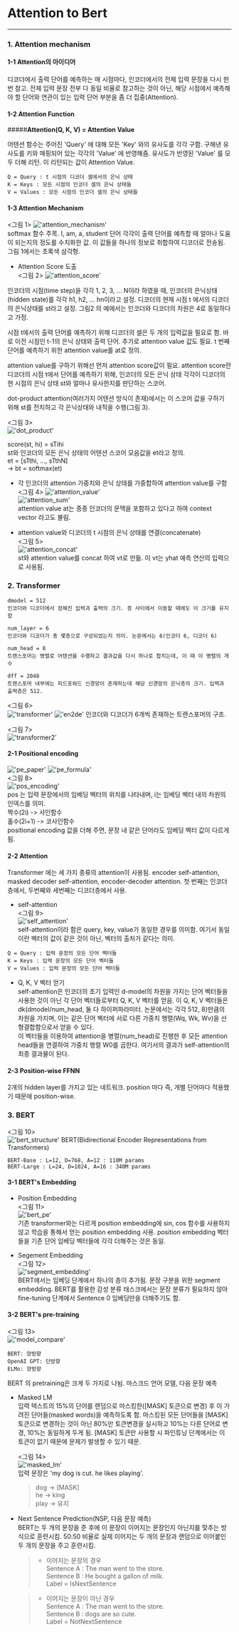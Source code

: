 Attention to Bert
=====
-----
### 1. Attention mechanism
#### 1-1 Attention의 아이디어  
디코더에서 출력 단어를 예측하는 매 시점마다, 인코더에서의 전체 입력 문장을 다시 한번 참고. 전체 입력 문장 전부 다 동일 비율로 참고하는 것이 
아닌, 해당 시점에서 예측해야 할 단어와 연관이 있는 입력 단어 부분을 좀 더 집중(Attention).

#### 1-2 Attention Function  
#####**Attention(Q, K, V) = Attention Value**

어텐션 함수는 주어진 'Query' 에 대해 모든 'Key' 와의 유사도를 각각 구함. 구해낸 유사도를 키와 매핑되어 있는 각각의 'Value' 에 반영해줌.
유사도가 반영된 'Value' 를 모두 더해 리턴. 이 리턴되는 값이 Attention Value. 
```
Q = Query : t 시점의 디코더 셀에서의 은닉 상태
K = Keys : 모든 시점의 인코더 셀의 은닉 상태들
V = Values : 모든 시점의 인코더 셀의 은닉 상태들
```

#### 1-3 Attention Mechanism
<그림 1>
!['attention_mechanism'](./assets/attention_mechanism.png)  
softmax 함수 주목.  I, am, a, student 단어 각각이 출력 단어를 예측할 때 얼마나 도움이 되는지의 정도를 수치화한 값. 이 값들을 하나의 정보로
취합하여 디코더로 전송됨. 그림 1에서는 초록색 삼각형.

* Attention Score 도출  
<그림 2>
!['attention_score'](./assets/attention_score.png)
  
인코더의 시점(time step)을 각각 1, 2, 3, ... N이라 하였을 때, 인코더의 은닉상태(hidden state)를 각각 h1, h2, ... hn이라고 설정. 
디코더의 현재 시점 t 에서의 디코더의 은닉상태를 st라고 설정. 그림2 의 예에서는 인코더와 디코더의 차원은 4로 동일하다고 가정.  

시점 t에서의 출력 단어를 예측하기 위해 디코더의 셀은 두 개의 입력값을 필요로 함. 바로 이전 시점인 t-1의 은닉 상태와 출력 단어. 추가로 
attention value 값도 필요. t 번째 단어를 예측하기 위한 attention value를 at로 정의.
  
attention value를 구하기 위해선 먼저 attention score값이 필요. attention score란 디코더의 시점 t에서 단어를 예측하기 위해, 인코더의 
모든 은닉 상태 각각이 디코더의 현 시점의 은닉 상태 st와 얼마나 유사한지를 판단하는 스코어.  
  
dot-product attention(여러가지 어텐션 방식이 존재)에서는 이 스코어 값을 구하기 위해 st를 전치하고 각 은닉상태와 내적을 수행(그림 3).

<그림 3>  
!['dot_product'](./assets/dot_product.png)

score(st, hi) = sTihi  
st와 인코더의 모든 은닉 상태의 어텐션 스코어 모음값을 et라고 정의.  
et = [sTthi, ..., sTthN]  
->
bt = softmax(et)  

* 각 인코더의 attention 가중치와 은닉 상태를 가중합하여 attention value를 구함  
<그림 4>
!['attention_value'](./assets/attention_value.png)  
!['attention_sum'](./assets/attention_sum.png)  
attention value at는 종종 인코더의 문맥을 포함하고 있다고 하여 context vector 라고도 불림.  

* attention value와 디코더의 t 시점의 은닉 상태를 연결(concatenate)  
<그림 5>  
!['attention_concat'](./assets/attention_concat.png)  
st와 attention value를 concat 하여 vt로 만듦. 이 vt는 yhat 예측 연산의 입력으로 사용됨.  

### 2. Transformer  
```
dmodel = 512
인코더와 디코더에서 정해진 입력과 출력의 크기. 층 사이에서 이동할 때에도 이 크기를 유지함  

num_layer = 6
인코더와 디코더가 총 몇층으로 구성되었는지 의미. 논문에서는 6(인코더 6, 디코더 6)

num_head = 8
트랜스포머는 병렬로 어텐션을 수행하고 결과값을 다시 하나로 합치는데, 이 때 이 병렬의 개수

dff = 2048
트랜스포머 내부에는 피드포워드 신경망이 존재하는데 해당 신경망의 은닉층의 크기. 입력과 출력층은 512. 
```
<그림 6>  
!['transformer'](./assets/transformer.png)
!['en2de'](./assets/en2de.png)
인코더와 디코더가 6개씩 존재하는 트랜스포머의 구조.    

<그림 7>  
!['transformer2'](./assets/transformer2.png)  

#### 2-1 Positional encoding
!['pe_paper'](./assets/pe_paper.png)
!['pe_formula'](./assets/pe_formula.png)  
<그림 8>  
!['pos_encoding'](./assets/pos_encoding.png)  
pos 는 입력 문장에서의 임베딩 벡터의 위치를 나타내며, i는 임베딩 벡터 내의 차원의 인덱스를 의미.  
짝수(2i) -> 사인함수  
홀수(2i+1) -> 코사인함수  
positional encoding 값을 더해 주면, 문장 내 같은 단어라도 임베딩 벡터 값이 다르게 됨.  

#### 2-2 Attention
Transformer 에는 세 가지 종류의 attention이 사용됨. encoder self-attention, masked decoder self-attention,
 encoder-decoder attention. 첫 번째는 인코더층에서, 두번째와 세번째는 디코더층에서 사용.  

* self-attention  
<그림 9>  
!['self_attention'](./assets/self_attention.png)   
self-attention이라 함은 query, key, value가 동일한 경우를 의미함. 여기서 동일이란 벡터의 값이 같은 것이 아닌, 
벡터의 출처가 같다는 의미.
```
Q = Query : 입력 문장의 모든 단어 벡터들
K = Keys : 입력 문장의 모든 단어 벡터들
V = Values : 입력 문장의 모든 단어 벡터들
```
* Q, K, V 벡터 얻기  
self-attention은 인코더의 초기 입력인 d-model의 차원을 가지는 단어 벡터들을 사용한 것이 아닌 각 단어 벡터들로부터
Q, K, V 벡터를 얻음. 이 Q, K, V 벡터들은 dk(dmodel/num_head, 둘 다 하이퍼파라미터. 논문에서는 각각 512, 8)만큼의 차원을 가지며, 
이는 같은 단어 벡터에 서로 다른 가중치 행렬(Wq, Wk, Wv)을 선형결합함으로서 얻을 수 있다.  
이 벡터들을 이용하여 attention을 병렬(num_head)로 진행한 후 모든 attention head들을 연결하여 가중치 행렬 W0를 곱한다.
여기서의 결과가 self-attention의 최종 결과물이 된다.

#### 2-3 Position-wise FFNN
2개의 hidden layer를 가지고 있는 네트워크. position 마다 즉, 개별 단어마다 적용했기 때문에 position-wise.


### 3. BERT  
<그림 10>  
!['bert_structure'](./assets/bert_structure.png)
BERT(Bidirectional Encoder Representations from Transformers)
```
BERT-Base : L=12, D=768, A=12 : 110M params
BERT-Large : L=24, D=1024, A=16 : 340M params
```

#### 3-1 BERT's Embedding
* Position Embedding  
<그림 11>  
!['bert_pe'](./assets/bert_pe.png)  
기존 transformer와는 다르게 position embedding에 sin, cos 함수를 사용하지 않고 학습을 통해서 얻는 position embedding 사용. 
position embedding 벡터들을 기존 단어 임베딩 벡터들에 각각 더해주는 것은 동일.
  

* Segement Embedding  
<그림 12>  
!['segment_embedding'](./assets/segment_embedding.png)  
  BERT에서는 임베딩 단계에서 하나의 층이 추가됨. 문장 구분을 위한 segment embedding. BERT를 활용한 감성 분류 태스크에서는 문장 분류가 
  필요하지 않아 fine-tuning 단계에서 Sentence 0 임베딩만을 더해주기도 함. 
  
#### 3-2 BERT's pre-training
<그림 13>  
!['model_compare'](./assets/model_compare.png)  
  ```
  BERT: 양방향
  OpenAI GPT: 단방향
  ELMo: 양방향  
  ```
BERT 의 pretraining은 크게 두 가지로 나뉨. 마스크드 언어 모델, 다음 문장 예측

* Masked LM  
입력 텍스트의 15%의 단어를 랜덤으로 마스킹한([MASK] 토큰으로 변경) 후 이 가려진 단어들(masked words)을 예측하도록 함. 마스킹된 모든 
  단어들을 [MASK]토큰으로 변경하는 것이 아닌 80%만 토큰변경을 실시하고 10%는 다른 단어로 변경, 10%는 동일하게 두게 됨. [MASK] 토큰만
  사용할 시 파인튜닝 단계에서는 이 토큰이 없기 때문에 문제가 발생할 수 있기 때문.  
    
  <그림 14>  
  !['masked_lm'](./assets/masked_lm.png)  
  입력 문장은 'my dog is cut. he likes playing'.  
  >dog -> [MASK]  
  he -> king  
  play -> 유지  
  

* Next Sentence Prediction(NSP, 다음 문장 예측)  
BERT는 두 개의 문장을 준 후에 이 문장이 이어지는 문장인지 아닌지를 맞추는 방식으로 훈련시킴. 50:50 비율로 실제 이어지는 두 개의 문장과 
  랜덤으로 이어붙인 두 개의 문장을 주고 훈련시킴.
  > * 이어지는 문장의 경우  
    Sentence A : The man went to the store.  
    Sentence B : He bought a gallon of milk.  
    Label = IsNextSentence  
  
  > * 이어지는 문장이 아닌 경우  
    Sentence A : The man went to the store.  
    Sentence B : dogs are so cute.  
    Label = NotNextSentence  
  






